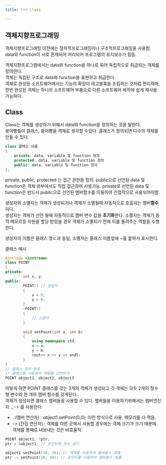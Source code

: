 ```yaml
---
title: C++ class

---
```


## 객체지향프로그래밍
객체지향프로그래밍 이전에는 절차적프로그래밍이나 구조적프로그래밍을 사용함.  
data와 function이 서로 혼재되어 처리되어 프로그램의 유지보수가 힘듬.  

객체지향프로그램에서는 data와 function을 하나로 묶어 독립적으로 취급되는 객체를 정의한다.  
객체는 독립된 구조로 data와 function을 표현하고 취급한다.  
객체로 완성된 소프트웨어에서는 기능의 확장이 레고블록을 조립하는 것처럼 편리하며, 한번 완성된 객체는 하나의 소프트웨어 부품으로 다른 소프트웨어 제작에 쉽게 재사용 가능하다.  

## Class
Class는 객체를 생성하기 위해서 data와 function을 정의하는 것을 말한다.  
붕어빵틀이 클래스, 붕어빵을 객체로 생각할 수있다. 클래스가 정의되면 다수의 객체를 만들 수 있다.  

```cpp
class 클래스 이름
{
	private: data, variable 및 function 정의 
	protected: data, variable 및 function 정의 
	public: data, variable 및 function 정의 
};

```
private, public, protected 는 접근 권한을 정의.
public으로 선언된 data 및 function은 객체 외부에서도 직접 접근하여 사용가능.
private로 선언된 data 및 function은 반드시 public으로 선언된 멤버함수를 이용하여 간접적으로 사용되어야함.

생성자와 소멸자는 객체가 생성되거나 객체가 소멸될때 자동적으로 호출되는 멤버**함수**이다.  
생성자는 객체가 선언 될때 자동적으로 멤버 변수 값을 **초기화**한다.
소멸자는 객체가 동적 메모르등 자원을 할당 받았을 경우 객체가 소멸되기 전에 이를 돌려주는 역할을 수행한다.  

생성자의 이름은 클래스 명ㄷ과 동일, 소멸자는 클래스 이름앞에 ~를 붙여서 표시한다.  

클래스 예시
```cpp
#include <iostream>
class POINT
{
private: 
		int x, y;
public:
		POINT() // 생성자
		{
			x = 0;
			y = 0;
		}
		~POINT()
		{
			// 소멸자
		}
		
		void setPoint(int a, int b)
		{
			using namespace std;
			x = a;
			y = b;
			cout<< x << y << endl;
		}
}
// 클래스 정의 완료
// 클래스를 이용하여 객체를 선언하기
POINT object1, object2, object3
```
이렇게 하면 POINT 클래스를 갖는 3개의 객체가 생성되고 각 객체는 모두 2개의 정수형 변수와 한 개의 멤버 함수를 갖게된다.  
객체가 생성되면 클래스 멤버들을 사용할 수 있다. 멤버들을 이용하기위해서는 멤버연산자 ., -> 를 사용한다.  
- . (멤버 연산자) : object1.setPoint(0,0); 이런 방식으로 사용. 메모리를 다 먹음.  
- -> (간접 연산자) : 객체를 다른 곳에서 사용할 경우에는 객체 크기가 크기 때문에 객체를 통째로 내보내는 것은 비효율적.  


```cpp
POINT object1, *ptr;
ptr = &object1; // 포인터에 주소 넣기

object1.setPoint(10, 20); // 객체를 사용하여 멤버함수 호출
ptr -> setPoint(20, 30); // 포인터를 사용하여 멤버함수 호출
```

